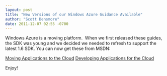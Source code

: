 ```yaml
---
layout: post
title: "New Versions of our Windows Azure Guidance Available"
author: "Scott Densmore"
date: 2011-12-07 02:55 -0700
---
```


Windows Azure is a moving platform.  When we first released these guides, the SDK was young and we decided we needed to refresh to support the latest 1.6 SDK. You can now get these from MSDN:

[Moving Applications to the Cloud](http://msdn.microsoft.com/en-us/library/ff728592.aspx)
[Developing Applications for the Cloud](http://msdn.microsoft.com/en-us/library/ff966499.aspx)

Enjoy!